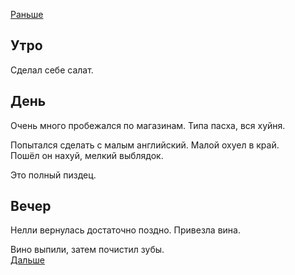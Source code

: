 [Раньше](2020.04.16.md)
## Утро
Сделал себе салат.
## День
Очень много пробежался по магазинам. Типа пасха, вся хуйня.

Попытался сделать с малым английский. Малой охуел в край.  
Пошёл он нахуй, мелкий выблядок.

Это полный пиздец.
## Вечер
Нелли вернулась достаточно поздно. Привезла вина.

Вино выпили, затем почистил зубы.  
[Дальше](2020.04.18.md)